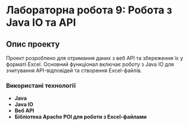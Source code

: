 # Лабораторна робота 9: Робота з Java IO та API

## Опис проекту

Проект розроблено для отримання даних з веб API та збереження їх у форматі Excel. Основний функціонал включає роботу з Java IO для зчитування API-відповідей та створення Excel-файлів.


### Використані технології

- **Java** 
- **Java IO**
- **Веб API**
- **Бібліотека Apache POI для роботи з Excel-файлами**
